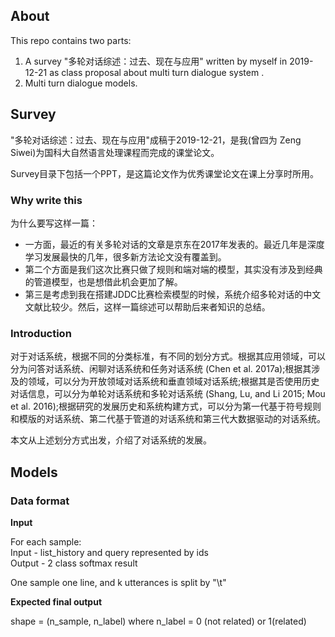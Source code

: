 ## About
This repo contains two parts:

1. A survey "多轮对话综述：过去、现在与应用" written by myself in 2019-12-21 as class proposal about multi turn dialogue system .
2. Multi turn dialogue models.

## Survey
"多轮对话综述：过去、现在与应用"成稿于2019-12-21，是我(曾四为 Zeng Siwei)为国科大自然语言处理课程而完成的课堂论文。

Survey目录下包括一个PPT，是这篇论文作为优秀课堂论文在课上分享时所用。

### Why write this
为什么要写这样一篇：

- 一方面，最近的有关多轮对话的文章是京东在2017年发表的。最近几年是深度学习发展最快的几年，很多新方法论文没有覆盖到。
- 第二个方面是我们这次比赛只做了规则和端对端的模型，其实没有涉及到经典的管道模型，也是想借此机会更加了解。
- 第三是考虑到我在搭建JDDC比赛检索模型的时候，系统介绍多轮对话的中文文献比较少。然后，这样一篇综述可以帮助后来者知识的总结。

### Introduction
对于对话系统，根据不同的分类标准，有不同的划分方式。根据其应用领域，可以分为问答对话系统、闲聊对话系统和任务对话系统 (Chen et al. 2017a);根据其涉及的领域，可以分为开放领域对话系统和垂直领域对话系统;根据其是否使用历史对话信息，可以分为单轮对话系统和多轮对话系统 (Shang, Lu, and Li 2015; Mou et al. 2016);根据研究的发展历史和系统构建方式，可以分为第一代基于符号规则和模版的对话系统、第二代基于管道的对话系统和第三代大数据驱动的对话系统。

本文从上述划分方式出发，介绍了对话系统的发展。

## Models
### Data format
**Input**

For each sample:  
Input - list_history and query represented by ids  
Output - 2 class softmax result

One sample one line, and k utterances is split by "\t"

**Expected final output**

shape = (n_sample, n_label) where n_label = 0 (not related) or 1(related)

